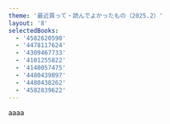 ```yaml
---
theme: '最近買って・読んでよかったもの（2025.2）'
layout: '8'
selectedBooks:
  - '4582620590'
  - '4478117624'
  - '4309467733'
  - '4101255822'
  - '4140057475'
  - '4480439897'
  - '4480438262'
  - '4582839622'
---
```


aaaa